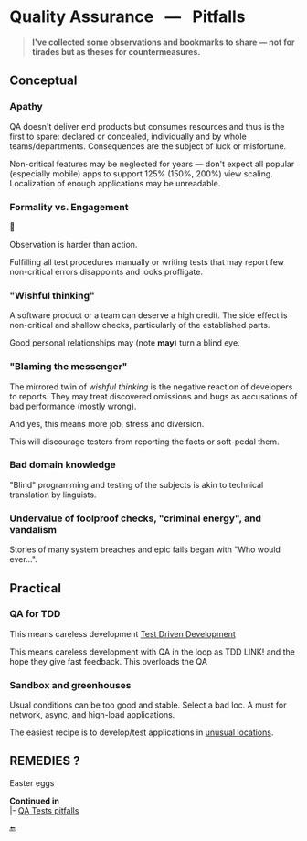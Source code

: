 # Quality Assurance &nbsp; &mdash; &nbsp; Pitfalls

> **I've collected some observations and bookmarks to share &mdash; not for tirades but as theses for countermeasures.**
 
## Conceptual

### Apathy

QA doesn't deliver end products but consumes resources and thus is the first to spare: declared or concealed, individually and by whole teams/departments. Consequences are the subject of luck or misfortune. 

Non-critical features may be neglected for years &mdash; don't expect all popular (especially mobile) apps to support 125% (150%, 200%) view scaling. Localization of enough applications may be unreadable. 

###  Formality vs. Engagement 

🚧 

Observation is harder than action. 

Fulfilling all test procedures manually or writing tests that may report few non-critical errors disappoints and looks profligate.

### "Wishful thinking"

A software product or a team can deserve a high credit. The side effect is non-critical and shallow checks, particularly of the established parts.

Good personal relationships may (note **may**) turn a blind eye.

### "Blaming the messenger"

The mirrored twin of _wishful thinking_ is the negative reaction of developers to reports. 
They may treat discovered omissions and bugs as accusations of bad performance (mostly wrong).

And yes, this means more job, stress and diversion.

This will discourage testers from reporting the facts or soft-pedal them.

### Bad domain knowledge

"Blind" programming and testing of the subjects is akin to technical translation by linguists.

### Undervalue of foolproof checks, "criminal energy", and vandalism

Stories of many system breaches and epic fails began with "Who would ever...". 

## Practical

 ### QA for TDD

This means careless development  [Test Driven Development](../../tests/asDrive)

This means careless development with QA in the loop as TDD LINK! and the hope they give fast feedback. This overloads the QA

### Sandbox and greenhouses

Usual conditions can be too good and stable.  Select a bad loc. A must for network, async, and high-load applications.

The easiest recipe is to develop/test applications in [unusual locations](../../../pencraft/README%2B/offtopic/anti-home-office.md).

## REMEDIES ?

Easter eggs

**Continued in**\
|- [QA Tests pitfalls](../../tests/asQA/README+/QA_tests-pitfalls.md)

🔚

